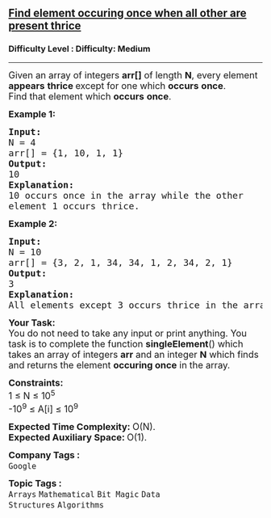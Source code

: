 <h2><a href="https://www.geeksforgeeks.org/problems/find-element-occuring-once-when-all-other-are-present-thrice/1?page=2&category=Bit%20Magic&sortBy=submissions">Find element occuring once when all other are present thrice</a></h2><h3>Difficulty Level : Difficulty: Medium</h3><hr><div class="problems_problem_content__Xm_eO"><p><span style="font-size: 18px;">Given an array of integers <strong>arr[]</strong> of length <strong>N</strong>, every element <strong>appears</strong> <strong>thrice </strong>except for one which <strong>occurs</strong> <strong>once</strong>.</span><br><span style="font-size: 18px;">Find that element which <strong>occurs</strong> <strong>once</strong>.</span></p>
<p><span style="font-size: 18px;"><strong>Example 1:</strong></span></p>
<pre><span style="font-size: 18px;"><strong>Input:
</strong>N = 4
arr[] = {1, 10, 1, 1}
<strong>Output:
</strong>10<strong>
Explanation:
</strong>10 occurs once in the array while the other
element 1 occurs thrice.</span>
</pre>
<p><span style="font-size: 18px;"><strong>Example 2:</strong></span></p>
<pre><span style="font-size: 18px;"><strong>Input:
</strong>N = 10
arr[] = {3, 2, 1, 34, 34, 1, 2, 34, 2, 1}
<strong>Output:
</strong>3<strong>
Explanation:
</strong>All elements except 3 occurs thrice in the array.</span></pre>
<p><span style="font-size: 18px;"><strong>Your Task:</strong><br>You do not need to take any input or print anything. You task is to complete the function <strong>singleElement</strong>() which takes an array of integers <strong>arr</strong> and an integer <strong>N</strong> which finds and returns the element <strong>occuring once</strong> in the array.</span></p>
<p><span style="font-size: 18px;"><strong>Constraints:</strong><br>1 ≤ N ≤ 10<sup>5</sup><br>-10<sup>9</sup> ≤ A[i] ≤ 10<sup>9</sup></span></p>
<p><span style="font-size: 18px;"><strong>Expected Time Complexity: </strong>O(N).<br><strong>Expected Auxiliary Space:&nbsp;</strong>O(1).</span><span style="font-size: 18px;"> </span></p></div><p><span style=font-size:18px><strong>Company Tags : </strong><br><code>Google</code>&nbsp;<br><p><span style=font-size:18px><strong>Topic Tags : </strong><br><code>Arrays</code>&nbsp;<code>Mathematical</code>&nbsp;<code>Bit Magic</code>&nbsp;<code>Data Structures</code>&nbsp;<code>Algorithms</code>&nbsp;
